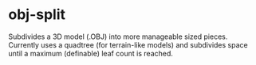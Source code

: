 # obj-split
Subdivides a 3D model (.OBJ) into more manageable sized pieces. Currently uses a quadtree (for terrain-like models) and subdivides space until a maximum (definable) leaf count is reached. 
